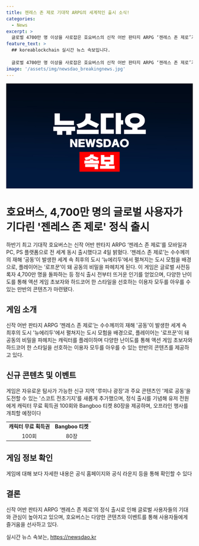 ```yaml
---
title: 젠레스 존 제로 기대작 ARPG의 세계적인 출시 소식!
categories:
  - News
excerpt: >
  글로벌 4700만 명 이상을 사로잡은 호요버스의 신작 어반 판타지 ARPG ‘젠레스 존 제로’가 모바일과 PC, PS 플랫폼으로 세계 동시 출시했다. 이 게임은 공동의 비밀을 파헤치는 로프꾼으로 플레이어를 이끌며, 뜨거운 사전 등록 인기를 바탕으로 액션 게임 초보자부터 하드코어 유저까지 모두를 위한 다양한 콘텐츠가 마련됐다. 게임 출시를 기념해 특별 이벤트도 진행 중이며, 자세한 내용은 공식 홈페이지와 라운지에서 확인할 수 있다. 게임에 푹 빠질 새로운 모험, ‘젠레스 존 제로’에서 기대되는 소식이다.
feature_text: >
  ## koreablockchain 실시간 뉴스 속보입니다.

  글로벌 4700만 명 이상을 사로잡은 호요버스의 신작 어반 판타지 ARPG ‘젠레스 존 제로’가 모바일과 PC, PS 플랫폼으로 세계 동시 출시했다. 이 게임은 공동의 비밀을 파헤치는 로프꾼으로 플레이어를 이끌며, 뜨거운 사전 등록 인기를 바탕으로 액션 게임 초보자부터 하드코어 유저까지 모두를 위한 다양한 콘텐츠가 마련됐다. 게임 출시를 기념해 특별 이벤트도 진행 중이며, 자세한 내용은 공식 홈페이지와 라운지에서 확인할 수 있다. 게임에 푹 빠질 새로운 모험, ‘젠레스 존 제로’에서 기대되는 소식이다.
image: '/assets/img/newsdao_breakingnews.jpg'
---
```


<p><img src="/assets/img/newsdao_breakingnews.jpg" alt="koreablockchain 속보" /></p>

<h1>호요버스, 4,700만 명의 글로벌 사용자가 기다린 '젠레스 존 제로' 정식 출시</h1>

<p data-ke-size="size16">하반기 최고 기대작 호요버스는 신작 어반 판타지 ARPG ‘젠레스 존 제로’를 모바일과 PC, PS 플랫폼으로 전 세계 동시 출시했다고 4일 밝혔다. ‘젠레스 존 제로’는 수수께끼의 재해 ‘공동’이 발생한 세계 속 최후의 도시 ‘뉴에리두’에서 펼쳐지는 도시 모험을 배경으로, 플레이어는 ‘로프꾼’이 돼 공동의 비밀을 파헤치게 된다. 이 게임은 글로벌 사전등록자 4,700만 명을 돌파하는 등 정식 출시 전부터 뜨거운 인기를 얻었으며, 다양한 난이도를 통해 액션 게임 초보자와 하드코어 한 스타일을 선호하는 이용자 모두를 아우를 수 있는 만반의 콘텐츠가 마련됐다.</p>

<h2><b>게임 소개</b></h2>

<p data-ke-size="size16">신작 어반 판타지 ARPG ‘젠레스 존 제로’는 수수께끼의 재해 '공동'이 발생한 세계 속 최후의 도시 '뉴에리두'에서 펼쳐지는 도시 모험을 배경으로, 플레이어는 '로프꾼'이 돼 공동의 비밀을 파헤치는 캐릭터를 플레이하며 다양한 난이도를 통해 액션 게임 초보자와 하드코어 한 스타일을 선호하는 이용자 모두를 아우를 수 있는 만반의 콘텐츠를 제공하고 있다.</p>

<h2><b>신규 콘텐츠 및 이벤트</b></h2>

<p data-ke-size="size16">게임은 자유로운 탐사가 가능한 신규 지역 '루미나 광장'과 주요 콘텐츠인 '제로 공동'을 도전할 수 있는 '스코트 전초기지'를 새롭게 추가했으며, 정식 출시를 기념해 유저 전원에게 캐릭터 무료 획득권 100회와 Bangboo 티켓 80장을 제공하며, 오프라인 행사를 개최할 예정이다</p>

<table>
    <tr>
        <td style="text-align: center; height: 17px;"><b>캐릭터 무료 획득권</b></td>
        <td style="text-align: center; height: 17px;"><b>Bangboo 티켓</b></td>
    </tr>
    <tr>
        <td style="text-align: center; height: 17px;">100회</td>
        <td style="text-align: center; height: 17px;">80장</td>
    </tr>
</table>

<h2><b>게임 정보 확인</b></h2>

<p data-ke-size="size16">게임에 대해 보다 자세한 내용은 공식 홈페이지와 공식 라운지 등을 통해 확인할 수 있다</p>

<h2><b>결론</b></h2>

<p data-ke-size="size16">신작 어반 판타지 ARPG ‘젠레스 존 제로’의 정식 출시로 인해 글로벌 사용자들의 기대와 관심이 높아지고 있으며, 호요버스는 다양한 콘텐츠와 이벤트를 통해 사용자들에게 즐거움을 선사하고 있다.</p>
실시간 뉴스 속보는, <a href="https://newsdao.kr" rel="dofollow">https://newsdao.kr</a>


